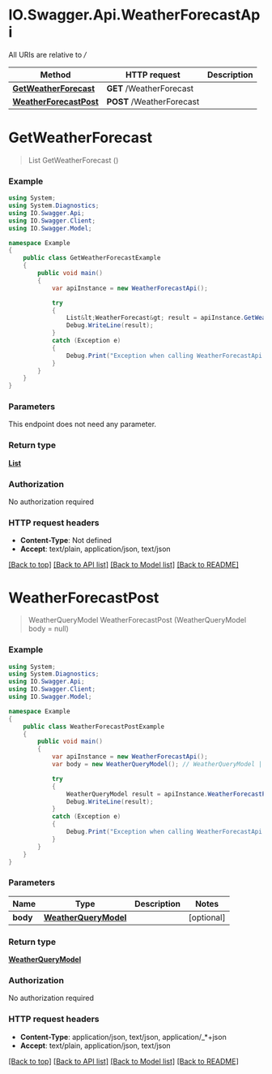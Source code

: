 # IO.Swagger.Api.WeatherForecastApi

All URIs are relative to */*

Method | HTTP request | Description
------------- | ------------- | -------------
[**GetWeatherForecast**](WeatherForecastApi.md#getweatherforecast) | **GET** /WeatherForecast | 
[**WeatherForecastPost**](WeatherForecastApi.md#weatherforecastpost) | **POST** /WeatherForecast | 

<a name="getweatherforecast"></a>
# **GetWeatherForecast**
> List<WeatherForecast> GetWeatherForecast ()



### Example
```csharp
using System;
using System.Diagnostics;
using IO.Swagger.Api;
using IO.Swagger.Client;
using IO.Swagger.Model;

namespace Example
{
    public class GetWeatherForecastExample
    {
        public void main()
        {
            var apiInstance = new WeatherForecastApi();

            try
            {
                List&lt;WeatherForecast&gt; result = apiInstance.GetWeatherForecast();
                Debug.WriteLine(result);
            }
            catch (Exception e)
            {
                Debug.Print("Exception when calling WeatherForecastApi.GetWeatherForecast: " + e.Message );
            }
        }
    }
}
```

### Parameters
This endpoint does not need any parameter.

### Return type

[**List<WeatherForecast>**](WeatherForecast.md)

### Authorization

No authorization required

### HTTP request headers

 - **Content-Type**: Not defined
 - **Accept**: text/plain, application/json, text/json

[[Back to top]](#) [[Back to API list]](../README.md#documentation-for-api-endpoints) [[Back to Model list]](../README.md#documentation-for-models) [[Back to README]](../README.md)
<a name="weatherforecastpost"></a>
# **WeatherForecastPost**
> WeatherQueryModel WeatherForecastPost (WeatherQueryModel body = null)



### Example
```csharp
using System;
using System.Diagnostics;
using IO.Swagger.Api;
using IO.Swagger.Client;
using IO.Swagger.Model;

namespace Example
{
    public class WeatherForecastPostExample
    {
        public void main()
        {
            var apiInstance = new WeatherForecastApi();
            var body = new WeatherQueryModel(); // WeatherQueryModel |  (optional) 

            try
            {
                WeatherQueryModel result = apiInstance.WeatherForecastPost(body);
                Debug.WriteLine(result);
            }
            catch (Exception e)
            {
                Debug.Print("Exception when calling WeatherForecastApi.WeatherForecastPost: " + e.Message );
            }
        }
    }
}
```

### Parameters

Name | Type | Description  | Notes
------------- | ------------- | ------------- | -------------
 **body** | [**WeatherQueryModel**](WeatherQueryModel.md)|  | [optional] 

### Return type

[**WeatherQueryModel**](WeatherQueryModel.md)

### Authorization

No authorization required

### HTTP request headers

 - **Content-Type**: application/json, text/json, application/_*+json
 - **Accept**: text/plain, application/json, text/json

[[Back to top]](#) [[Back to API list]](../README.md#documentation-for-api-endpoints) [[Back to Model list]](../README.md#documentation-for-models) [[Back to README]](../README.md)
